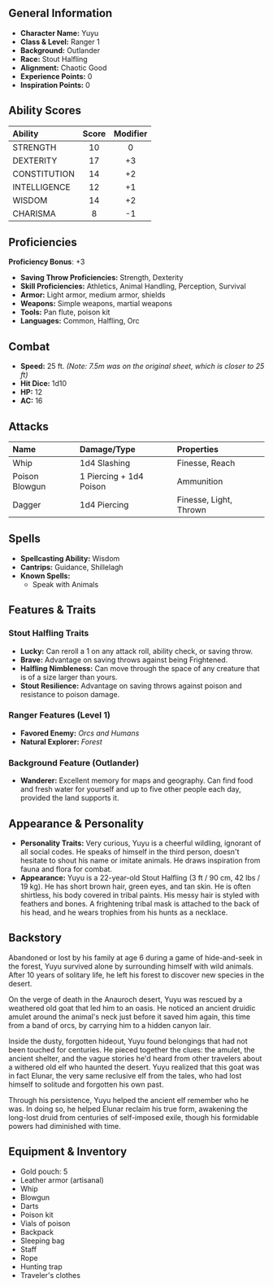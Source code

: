 ## General Information

- **Character Name:** Yuyu
- **Class & Level:** Ranger 1
- **Background:** Outlander
- **Race:** Stout Halfling
- **Alignment:** Chaotic Good
- **Experience Points:** 0
- **Inspiration Points:** 0


## Ability Scores

| Ability      | Score | Modifier |
| :----------- | :---: | :------: |
| STRENGTH     |  10   |    0     |
| DEXTERITY    |  17   |    +3    |
| CONSTITUTION |  14   |    +2    |
| INTELLIGENCE |  12   |    +1    |
| WISDOM       |  14   |    +2    |
| CHARISMA     |   8   |    -1    |

## Proficiencies

**Proficiency Bonus**: +3

- **Saving Throw Proficiencies:** Strength, Dexterity
- **Skill Proficiencies:** Athletics, Animal Handling, Perception, Survival
- **Armor:** Light armor, medium armor, shields
- **Weapons:** Simple weapons, martial weapons
- **Tools:** Pan flute, poison kit
- **Languages:** Common, Halfling, Orc

## Combat
- **Speed:** 25 ft. *(Note: 7.5m was on the original sheet, which is closer to 25 ft)*
- **Hit Dice:** 1d10
- **HP:** 12
- **AC:** 16

## Attacks
| Name           | Damage/Type             | Properties             |
| :------------- | :---------------------- | :--------------------- |
| Whip           | 1d4 Slashing            | Finesse, Reach         |
| Poison Blowgun | 1 Piercing + 1d4 Poison | Ammunition             |
| Dagger         | 1d4 Piercing            | Finesse, Light, Thrown |

## Spells

- **Spellcasting Ability:** Wisdom
- **Cantrips:** Guidance, Shillelagh
- **Known Spells:**
    - Speak with Animals

## Features & Traits

### Stout Halfling Traits
- **Lucky:** Can reroll a 1 on any attack roll, ability check, or saving throw.
- **Brave:** Advantage on saving throws against being Frightened.
- **Halfling Nimbleness:** Can move through the space of any creature that is of a size larger than yours.
- **Stout Resilience:** Advantage on saving throws against poison and resistance to poison damage.

### Ranger Features (Level 1)
- **Favored Enemy:** *Orcs and Humans*
- **Natural Explorer:** *Forest*

### Background Feature (Outlander)
- **Wanderer:** Excellent memory for maps and geography. Can find food and fresh water for yourself and up to five other people each day, provided the land supports it.

## Appearance & Personality

- **Personality Traits:** Very curious, Yuyu is a cheerful wildling, ignorant of all social codes. He speaks of himself in the third person, doesn't hesitate to shout his name or imitate animals. He draws inspiration from fauna and flora for combat.
- **Appearance:** Yuyu is a 22-year-old Stout Halfling (3 ft / 90 cm, 42 lbs / 19 kg). He has short brown hair, green eyes, and tan skin. He is often shirtless, his body covered in tribal paints. His messy hair is styled with feathers and bones. A frightening tribal mask is attached to the back of his head, and he wears trophies from his hunts as a necklace.

## Backstory
Abandoned or lost by his family at age 6 during a game of hide-and-seek in the forest, Yuyu survived alone by surrounding himself with wild animals. After 10 years of solitary life, he left his forest to discover new species in the desert.

On the verge of death in the Anauroch desert, Yuyu was rescued by a weathered old goat that led him to an oasis. He noticed an ancient druidic amulet around the animal's neck just before it saved him again, this time from a band of orcs, by carrying him to a hidden canyon lair.

Inside the dusty, forgotten hideout, Yuyu found belongings that had not been touched for centuries. He pieced together the clues: the amulet, the ancient shelter, and the vague stories he'd heard from other travelers about a withered old elf who haunted the desert. Yuyu realized that this goat was in fact Elunar, the very same reclusive elf from the tales, who had lost himself to solitude and forgotten his own past.

Through his persistence, Yuyu helped the ancient elf remember who he was. In doing so, he helped Elunar reclaim his true form, awakening the long-lost druid from centuries of self-imposed exile, though his formidable powers had diminished with time.

## Equipment & Inventory
- Gold pouch: 5
- Leather armor (artisanal)
- Whip
- Blowgun
- Darts
- Poison kit
- Vials of poison
- Backpack
- Sleeping bag
- Staff
- Rope
- Hunting trap
- Traveler's clothes

